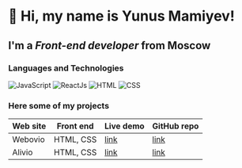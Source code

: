 # 👋 Hi, my name is Yunus Mamiyev!
## I'm a *Front-end developer* from Moscow
### Languages and Technologies
![JavaScript](https://img.shields.io/badge/-JavaScript-090909?style=for-the-badge&logo=JavaScript)
![ReactJs](https://img.shields.io/badge/-ReactJs-090909?style=for-the-badge&logo=React)
![HTML](https://img.shields.io/badge/-HTML-090909?style=for-the-badge&logo=html5)
![CSS](https://img.shields.io/badge/-CSS-090909?style=for-the-badge&logo=css3)

### Here some of my projects

Web site | Front end | Live demo | GitHub repo
-------- | --------- | --------- | -----------
Webovio | HTML, CSS | [link](https://mamiyev.github.io/web_projects/webovio/) | [link](https://github.com/Mamiyev/web_projects/tree/main/webovio)
Alivio | HTML, CSS  | [link](https://mamiyev.github.io/web_projects/alivio/)  | [link](https://github.com/Mamiyev/web_projects/tree/main/alivio)
